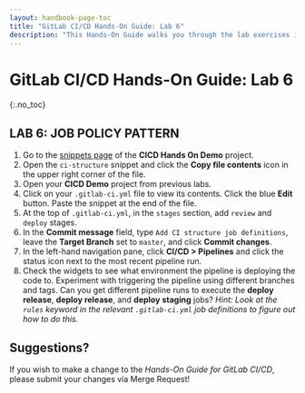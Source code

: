 ```yaml
---
layout: handbook-page-toc
title: "GitLab CI/CD Hands-On Guide: Lab 6"
description: "This Hands-On Guide walks you through the lab exercises in the GitLab CI/CD course."
---
```

# GitLab CI/CD Hands-On Guide: Lab 6
{:.no_toc}

## LAB 6: JOB POLICY PATTERN

1. Go to the [snippets page](https://ilt.gitlabtraining.cloud/professional-services-classes/gitlab-ci-cd/gitlab-cicd-hands-on-demo/-/snippets) of the **CICD Hands On Demo** project.
1. Open the `ci-structure` snippet and click the **Copy file contents** icon in the upper right corner of the file.
1. Open your **CICD Demo** project from previous labs.
1. Click on your `.gitlab-ci.yml` file to view its contents. Click the blue **Edit** button. Paste the snippet at the end of the file.
1. At the top of `.gitlab-ci.yml`, in the `stages` section, add `review` and `deploy` stages.
1. In the **Commit message** field, type `Add CI structure job definitions`, leave the **Target Branch** set to `master`, and click **Commit changes**.
1. In the left-hand navigation pane, click **CI/CD > Pipelines** and click the status icon next to the most recent pipeline run.
1. Check the widgets to see what environment the pipeline is deploying the code to. Experiment with triggering the pipeline using different branches and tags. Can you get different pipeline runs to execute the **deploy release**, **deploy release**, and **deploy staging** jobs? *Hint: Look at the `rules` keyword in the relevant `.gitlab-ci.yml` job definitions to figure out how to do this.*

## Suggestions?

If you wish to make a change to the *Hands-On Guide for GitLab CI/CD*, please submit your changes via Merge Request!
